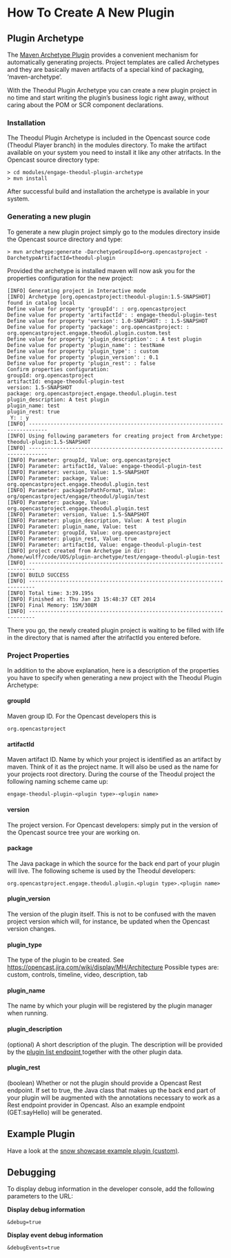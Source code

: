 # How To Create A New Plugin

## Plugin Archetype

The [Maven Archetype Plugin](http://maven.apache.org/archetype/maven-archetype-plugin/) provides a convenient mechanism
for automatically generating projects. Project templates are called Archetypes and they are basically maven artifacts of
a special kind of packaging, ‘maven-archetype’.

With the Theodul Plugin Archetype you can create a new plugin project in no time and start writing the plugin’s business
logic right away, without caring about the POM or SCR component declarations.

### Installation

The Theodul Plugin Archetype is included in the Opencast source code (Theodul Player branch) in the modules directory.
To make the artifact available on your system you need to install it like any other atrifacts. In the Opencast source
directory type:

    > cd modules/engage-theodul-plugin-archetype
    > mvn install

After successful build and installation the archetype is available in your system.

### Generating a new plugin

To generate a new plugin project simply go to the modules directory inside the Opencast source directory and type:

    > mvn archetype:generate -DarchetypeGroupId=org.opencastproject -DarchetypeArtifactId=theodul-plugin

Provided the archetype is installed maven will now ask you for the properties configuration for the new project:

    [INFO] Generating project in Interactive mode
    [INFO] Archetype [org.opencastproject:theodul-plugin:1.5-SNAPSHOT] found in catalog local
    Define value for property 'groupId': : org.opencastproject
    Define value for property 'artifactId': : engage-theodul-plugin-test
    Define value for property 'version': 1.0-SNAPSHOT: : 1.5-SNAPSHOT
    Define value for property 'package': org.opencastproject: : org.opencastproject.engage.theodul.plugin.custom.test
    Define value for property 'plugin_description': : A test plugin
    Define value for property 'plugin_name': : testName
    Define value for property 'plugin_type': : custom
    Define value for property 'plugin_version': : 0.1
    Define value for property 'plugin_rest': : false
    Confirm properties configuration:
    groupId: org.opencastproject
    artifactId: engage-theodul-plugin-test
    version: 1.5-SNAPSHOT
    package: org.opencastproject.engage.theodul.plugin.test
    plugin_description: A test plugin
    plugin_name: test
    plugin_rest: true
     Y: : y
    [INFO] ----------------------------------------------------------------------------
    [INFO] Using following parameters for creating project from Archetype: theodul-plugin:1.5-SNAPSHOT
    [INFO] ----------------------------------------------------------------------------
    [INFO] Parameter: groupId, Value: org.opencastproject
    [INFO] Parameter: artifactId, Value: engage-theodul-plugin-test
    [INFO] Parameter: version, Value: 1.5-SNAPSHOT
    [INFO] Parameter: package, Value: org.opencastproject.engage.theodul.plugin.test
    [INFO] Parameter: packageInPathFormat, Value: org/opencastproject/engage/theodul/plugin/test
    [INFO] Parameter: package, Value: org.opencastproject.engage.theodul.plugin.test
    [INFO] Parameter: version, Value: 1.5-SNAPSHOT
    [INFO] Parameter: plugin_description, Value: A test plugin
    [INFO] Parameter: plugin_name, Value: test
    [INFO] Parameter: groupId, Value: org.opencastproject
    [INFO] Parameter: plugin_rest, Value: true
    [INFO] Parameter: artifactId, Value: engage-theodul-plugin-test
    [INFO] project created from Archetype in dir: /home/wulff/code/UOS/plugin-archetype/test/engage-theodul-plugin-test
    [INFO] ------------------------------------------------------------------------
    [INFO] BUILD SUCCESS
    [INFO] ------------------------------------------------------------------------
    [INFO] Total time: 3:39.195s
    [INFO] Finished at: Thu Jan 23 15:48:37 CET 2014
    [INFO] Final Memory: 15M/308M
    [INFO] ------------------------------------------------------------------------

There you go, the newly created plugin project is waiting to be filled with life in the directory that is named after
the atrifactId you entered before.

### Project Properties

In addition to the above explanation, here is a description of the properties you have to specify when generating a new
project with the Theodul Plugin Archetype:

#### groupId

Maven group ID. For the Opencast developers this is

    org.opencastproject

#### artifactId

Maven artifact ID. Name by which your project is identified as an artifact by maven. Think of it as the project name. It
will also be used as the name for your projects root directory. During the course of the Theodul project the following
naming scheme came up:

    engage-theodul-plugin-<plugin type>-<plugin name>

#### version

The project version. For Opencast developers: simply put in the version of the Opencast source tree your are working
on.

#### package

The Java package in which the source for the back end part of your plugin will live. The following scheme is used by the
Theodul developers:

    org.opencastproject.engage.theodul.plugin.<plugin type>.<plugin name>

#### plugin_version

The version of the plugin itself. This is not to be confused with the maven project version which will, for instance, be
updated when the Opencast version changes.

#### plugin_type

The type of the plugin to be created. See https://opencast.jira.com/wiki/display/MH/Architecture
Possible types are: custom, controls, timeline, video, description, tab

#### plugin_name

The name by which your plugin will be registered by the plugin manager when running.

#### plugin_description

(optional) A short description of the plugin. The description will be provided by the [plugin list endpoint
](https://engagedevcamp.wordpress.com/2013/04/15/plugin-infrastructure/) together with the other plugin data.

#### plugin_rest

(boolean) Whether or not the plugin should provide a Opencast Rest endpoint. If set to true, the Java class that makes
up the back end part of your plugin will be augmented with the annotations necessary to work as a Rest endpoint provider
in Opencast. Also an example endpoint (GET:sayHello) will be generated.


## Example Plugin
Have a look at the [snow showcase example plugin (custom)](https://bitbucket.org/CallToPower/theodul-snowshowcase-plugin).

## Debugging
To display debug information in the developer console, add the following parameters to the URL:

**Display debug information**

    &debug=true

**Display event debug information**

    &debugEvents=true


